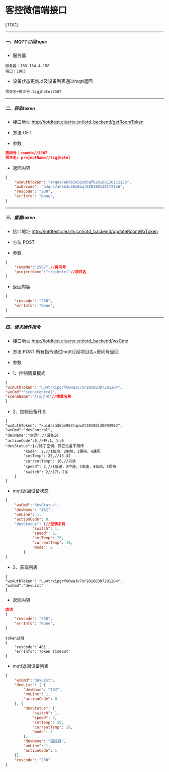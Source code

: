 # **客控微信端接口**

[TOC]

- - -
#####  一、MQTT订阅topic

- 服务器
```
服务器：183.134.4.158
端口：1883
```

- 设备状态更新以及设备列表通过mqtt返回
```
项目名+房间号:tzgjhotel2507
```


- - -
#####  二、获取token

- 接口地址
http://iotdtest.cleartv.cn/iotd_backend/getRoomToken

- 方法
GET

- 参数
```JSON
房间号：roomNo//2507
项目名: projectName//tzgjhotel
```

- 返回内容
```JSON
{
    "wxAuthToken": "a4qns7akkb3o58o8bqf020180130172156",
    "wxQrcode": "a4qns7akkb3o58o8bqf020180130172156",
    "rescode": "200",
    "errInfo": "None",
}
```

- - -
##### 三、重置token

- 接口地址
http://iotdtest.cleartv.cn/iotd_backend/updateRoomWxToken

- 方法
POST

- 参数
```JSON
{
    "roomNo":"2507",//房间号
    "projectName":"tzgjhotel"//项目名
}
```

- 返回内容
```JSON
{
    "rescode": "200",
    "errInfo": "None",
}
```

- - -
##### 四、请求操作指令

- 接口地址
http://iotdtest.cleartv.cn/iotd_backend/wxCmd

- 方法
POST 所有指令通过mqtt订阅项目名+房间号返回

- 参数
- 1、控制情景模式
```JSON
{
"wxAuthToken": "uu4trxipgrfu0wa3v7or20180307201204",
"wxCmd":"sceneControl",
"sceneName":"灯光全关"//情景名称
}
```

- 2、控制设备开关
```
{
"wxAuthToken": "kuidara56bm963fapw2t20180130093902",
"wxCmd":"devControl",
"devName":"空调",//设备id
"actionCode":0,//开:1，关:0
"devStatus":{//除了空调，其它设备不用传
        "mode": 2,//1制冷，2制热，3保持，4通风
        "setTemp": 25,//15-32
        "currentTemp": 16,//只读
        "speed": 2,//1低速，2中速，3高速，4自动，5保持
        "switch": 2//1开，2关
    }
}
```
- mqtt返回设备状态
```Json
{
    "wxCmd":"devStatus",
    "devName": "射灯",
    "onLine": 1,
    "actionCode": 0，
    "devStatus": {//空调才有
			"switch": 1,
			"speed": 2,
			"setTemp": 25,
			"currentTemp": 18,
			"mode": 2
		}
}
```

- 3、获取列表
```
{
"wxAuthToken": "uu4trxipgrfu0wa3v7or20180307201204",
"wxCmd":"devList"
}

```
- 返回内容
```JSON
成功
{
    "rescode": "200",
    "errInfo": "None",
}
```

```
token过期
{
    'rescode':'401',
    'errInfo':'Token Timeout'
}
```

- mqtt返回设备列表
```Json
{
    "wxCmd":"devList",
    "devList": [ {
		"devName": "射灯",
		"onLine": 1,
		"actionCode": 0
	}, {
		"devStatus": {
			"switch": 1,
			"speed": 2,
			"setTemp": 25,
			"currentTemp": 18,
			"mode": 2
		},
		"devName": "温控器",
		"onLine": 1,
		"actionCode": 1
	}],
	"rescode": "200"
}

```

```

